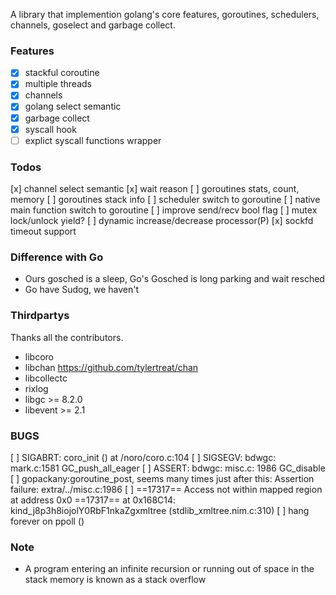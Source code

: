 A library that implemention golang's core features,
goroutines, schedulers, channels, goselect and garbage collect.

### Features

* [x] stackful coroutine
* [x] multiple threads
* [x] channels
* [x] golang select semantic
* [x] garbage collect
* [x] syscall hook
* [ ] explict syscall functions wrapper

### Todos

[x] channel select semantic
[x] wait reason
[ ] goroutines stats, count, memory
[ ] goroutines stack info
[ ] scheduler switch to goroutine
[ ] native main function switch to goroutine
[ ] improve send/recv bool flag
[ ] mutex lock/unlock yield?
[ ] dynamic increase/decrease processor(P)
[x] sockfd timeout support

### Difference with Go
* Ours gosched is a sleep, Go's Gosched is long parking and wait resched
* Go have Sudog, we haven't

### Thirdpartys

Thanks all the contributors.

* libcoro 
* libchan https://github.com/tylertreat/chan
* libcollectc
* rixlog
* libgc >= 8.2.0
* libevent >= 2.1

### BUGS

[ ] SIGABRT: coro\_init () at /noro/coro.c:104
[ ] SIGSEGV: bdwgc: mark.c:1581 GC\_push\_all\_eager
[ ] ASSERT: bdwgc: misc.c: 1986 GC\_disable
[ ] gopackany:goroutine\_post, seems many times just after this: Assertion failure: extra/../misc.c:1986
[ ] ==17317==  Access not within mapped region at address 0x0
    ==17317==    at 0x168C14: kind\_j8p3h8iojolY0RbF1nkaZgxmltree (stdlib\_xmltree.nim.c:310)
[ ] hang forever on ppoll ()

### Note
* A program entering an infinite recursion or running out of space in the stack memory is known as a stack overflow
